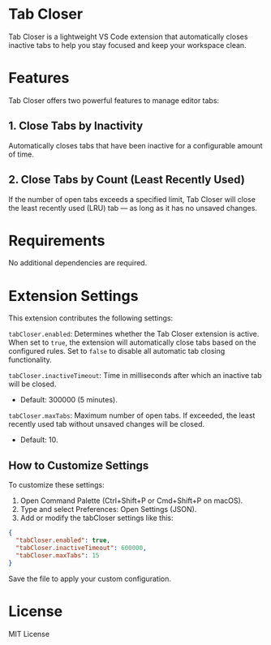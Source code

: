 # Tab Closer

Tab Closer is a lightweight VS Code extension that automatically closes inactive tabs to help you stay focused and keep your workspace clean.

# Features

Tab Closer offers two powerful features to manage editor tabs:

## 1. Close Tabs by Inactivity

Automatically closes tabs that have been inactive for a configurable amount of time.

## 2. Close Tabs by Count (Least Recently Used)

If the number of open tabs exceeds a specified limit, Tab Closer will close the least recently used (LRU) tab — as long as it has no unsaved changes.

# Requirements

No additional dependencies are required.

# Extension Settings

This extension contributes the following settings:

`tabCloser.enabled`: Determines whether the Tab Closer extension is active. When set to `true`, the extension will automatically close tabs based on the configured rules. Set to `false` to disable all automatic tab closing functionality.

`tabCloser.inactiveTimeout`: Time in milliseconds after which an inactive tab will be closed.

- Default: 300000 (5 minutes).

`tabCloser.maxTabs`: Maximum number of open tabs. If exceeded, the least recently used tab without unsaved changes will be closed.

- Default: 10.

## How to Customize Settings

To customize these settings:

1. Open Command Palette (Ctrl+Shift+P or Cmd+Shift+P on macOS).
2. Type and select Preferences: Open Settings (JSON).
3. Add or modify the tabCloser settings like this:

```json
{
  "tabCloser.enabled": true,
  "tabCloser.inactiveTimeout": 600000,
  "tabCloser.maxTabs": 15
}
```

Save the file to apply your custom configuration.

# License

MIT License
